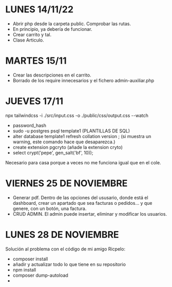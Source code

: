 # LUNES 14/11/22

* Abrir php desde la carpeta public. Comprobar las rutas.
* En principio, ya debería de funcionar.
* Crear carrito y tal.
* Clase Articulo.

# MARTES 15/11
* Crear las descripciones en el carrito.
* Borrado de los require innecesarios y el fichero admin-auxiliar.php

# JUEVES 17/11
npx tailwindcss -i ./src/input.css -o ./public/css/output.css --watch
* password_hash
* sudo -u postgres psql template1 (PLANTILLAS DE SQL)
* alter database template1 refresh collation version ; (si muestra un warning, este comando hace que desaparezca.)
* create extension pgcryto (añade la extension cryto)
* select crypt('pepe', gen_salt('bf', 10)); 

<script src="https://unpkg.com/flowbite@1.5.3/dist/flowbite.js"></script>
<link rel="stylesheet" href="https://unpkg.com/flowbite@1.5.3/dist/flowbite.min.css" />

Necesario para casa porque a veces no me funciona igual que en el cole.


# VIERNES 25 DE NOVIEMBRE

* Generar pdf. Dentro de las opciones del ususario, donde está el dashboard, crear un apartado que sea facturas o pedidos... y que genere,
  con un botón, una factura. 
* CRUD ADMIN. El admin puede insertar, eliminar y modificar los usuarios.


# LUNES 28 DE NOVIEMBRE

Solución al problema con el código de mi amigo Ricpelo:
* composer install
* añadir y actualizar todo lo que tiene en su repositorio
* npm install
* composer dump-autoload
* 